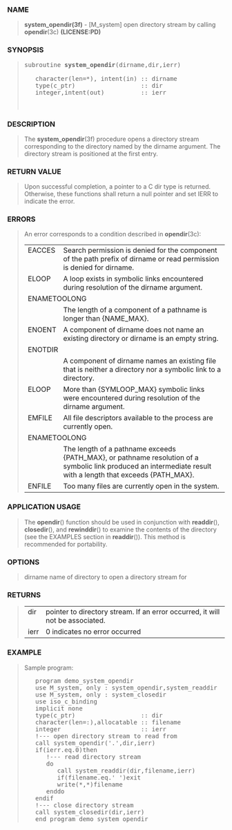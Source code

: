 <?
<body>
  <div id="Container">
    <div id="Content">
      <div class="c126"></div><a name="0"></a>

      <h3><a name="0">NAME</a></h3>

      <blockquote>
        <b>system_opendir(3f)</b> - [M_system] open directory stream by calling <b>opendir</b>(3c) <b>(LICENSE:PD)</b>
      </blockquote><a name="contents" id="contents"></a>

      <h3><a name="11">SYNOPSIS</a></h3>

      <blockquote>
        <pre>
subroutine <b>system_opendir</b>(dirname,dir,ierr)
<br />   character(len=*), intent(in) :: dirname
   type(c_ptr)                  :: dir
   integer,intent(out)          :: ierr
<br />
</pre>
      </blockquote><a name="2"></a>

      <h3><a name="2">DESCRIPTION</a></h3>

      <blockquote>
        The <b>system_opendir</b>(3f) procedure opens a directory stream corresponding to the directory named by the dirname argument. The directory stream
        is positioned at the first entry.
      </blockquote><a name="3"></a>

      <h3><a name="3">RETURN VALUE</a></h3>

      <blockquote>
        Upon successful completion, a pointer to a C dir type is returned. Otherwise, these functions shall return a null pointer and set IERR to indicate
        the error.
      </blockquote><a name="4"></a>

      <h3><a name="4">ERRORS</a></h3>

      <blockquote>
        <p>An error corresponds to a condition described in <b>opendir</b>(3c):</p>

        <table cellpadding="3">
          <tr valign="top">
            <td class="c127" width="6%" nowrap="nowrap">EACCES</td>

            <td valign="bottom">Search permission is denied for the component of the path prefix of dirname or read permission is denied for dirname.</td>
          </tr>

          <tr valign="top">
            <td class="c127" width="6%" nowrap="nowrap">ELOOP</td>

            <td valign="bottom">A loop exists in symbolic links encountered during resolution of the dirname argument.</td>
          </tr>

          <tr valign="top">
            <td class="c127" colspan="2">ENAMETOOLONG</td>
          </tr>

          <tr valign="top">
            <td width="6%"></td>

            <td>The length of a component of a pathname is longer than {NAME_MAX}.</td>
          </tr>

          <tr valign="top">
            <td class="c127" width="6%" nowrap="nowrap">ENOENT</td>

            <td valign="bottom">A component of dirname does not name an existing directory or dirname is an empty string.</td>
          </tr>

          <tr valign="top">
            <td class="c127" colspan="2">ENOTDIR</td>
          </tr>

          <tr valign="top">
            <td width="6%"></td>

            <td>A component of dirname names an existing file that is neither a directory nor a symbolic link to a directory.</td>
          </tr>

          <tr valign="top">
            <td class="c127" width="6%" nowrap="nowrap">ELOOP</td>

            <td valign="bottom">More than {SYMLOOP_MAX} symbolic links were encountered during resolution of the dirname argument.</td>
          </tr>

          <tr valign="top">
            <td class="c127" width="6%" nowrap="nowrap">EMFILE</td>

            <td valign="bottom">All file descriptors available to the process are currently open.</td>
          </tr>

          <tr valign="top">
            <td class="c127" colspan="2">ENAMETOOLONG</td>
          </tr>

          <tr valign="top">
            <td width="6%"></td>

            <td>The length of a pathname exceeds {PATH_MAX}, or pathname resolution of a symbolic link produced an intermediate result with a length that
            exceeds {PATH_MAX}.</td>
          </tr>

          <tr valign="top">
            <td class="c127" width="6%" nowrap="nowrap">ENFILE</td>

            <td valign="bottom">Too many files are currently open in the system.</td>
          </tr>
        </table>
      </blockquote><a name="5"></a>

      <h3><a name="5">APPLICATION USAGE</a></h3>

      <blockquote>
        The <b>opendir</b>() function should be used in conjunction with <b>readdir</b>(), <b>closedir</b>(), and <b>rewinddir</b>() to examine the contents
        of the directory (see the EXAMPLES section in <b>readdir</b>()). This method is recommended for portability.
      </blockquote><a name="6"></a>

      <h3><a name="6">OPTIONS</a></h3>

      <blockquote>
        dirname name of directory to open a directory stream for
      </blockquote><a name="7"></a>

      <h3><a name="7">RETURNS</a></h3>

      <blockquote>
        <table cellpadding="3">
          <tr valign="top">
            <td class="c127" width="6%" nowrap="nowrap">dir</td>

            <td valign="bottom">pointer to directory stream. If an error occurred, it will not be associated.</td>
          </tr>

          <tr valign="top">
            <td class="c127" width="6%" nowrap="nowrap">ierr</td>

            <td valign="bottom">0 indicates no error occurred</td>
          </tr>
        </table>
      </blockquote><a name="8"></a>

      <h3><a name="8">EXAMPLE</a></h3>

      <blockquote>
        Sample program:
        <pre>
   program demo_system_opendir
   use M_system, only : system_opendir,system_readdir
   use M_system, only : system_closedir
   use iso_c_binding
   implicit none
   type(c_ptr)                  :: dir
   character(len=:),allocatable :: filename
   integer                      :: ierr
   !--- open directory stream to read from
   call system_opendir('.',dir,ierr)
   if(ierr.eq.0)then
      !--- read directory stream
      do
         call system_readdir(dir,filename,ierr)
         if(filename.eq.' ')exit
         write(*,*)filename
      enddo
   endif
   !--- close directory stream
   call system_closedir(dir,ierr)
   end program demo_system_opendir
</pre>
      </blockquote><a name="9"></a>
    </div>
  </div>
</body>
